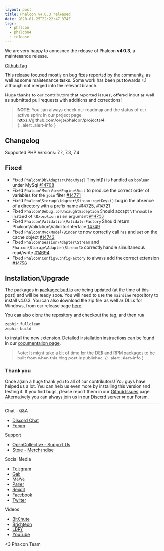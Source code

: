 ```yaml
---
layout: post
title: Phalcon v4.0.3 released
date: 2020-01-25T22:22:47.374Z
tags:
  - phalcon
  - phalcon4
  - release
---
```

We are very happy to announce the release of Phalcon **v4.0.3**, a maintenance release. 

<!--more-->

[Github Tag](https://github.com/phalcon/cphalcon/releases/tag/v4.0.3)

This release focused mostly on bug fixes reported by the community, as well as some maintenance tasks. Some work has been put towards 4.1 although not merged into the relevant branch.

Huge thanks to our contributors that reported issues, offered input as well as submitted pull requests with additions and corrections!

> **NOTE**: You can always check our roadmap and the status of our active sprint in our project page: <https://github.com/orgs/phalcon/projects/4>  
{: .alert .alert-info }

## Changelog

Supported PHP Versions: 7.2, 7.3, 7.4

## Fixed

* Fixed `Phalcon\Db\Adapter\Pdo\Mysql` Tinyint(1) is handled as `boolean` under MySql [\#14708](https://github.com/phalcon/cphalcon/issues/14708)
* Fixed `Phalcon\Mvc\View\Engine\Volt` to produce the correct order of variables for the `join` filter [\#14771](https://github.com/phalcon/cphalcon/issues/14771)
* Fixed `Phalcon\Storage\Adapter\Stream::getKeys()` bug in the absence of a directory with a prefix name [\#14725](https://github.com/phalcon/cphalcon/issues/14725), [\#14721](https://github.com/phalcon/cphalcon/pull/14721)
* Fixed `Phalcon\Debug::onUncaughtException` Should accept `\Throwable` instead of `\Exception` as an argument [\#14738](https://github.com/phalcon/cphalcon/pull/14738)
* Fixed `Phalcon\Validation\ValidatorFactory` Should return Phalcon\Validation\ValidatorInterface [14749](https://github.com/phalcon/cphalcon/pull/14749)
* Fixed `Phalcon\Mvc\Model\Binder` to now correctly call `has` and `set` on the cache object [\#14743](https://github.com/phalcon/cphalcon/pull/14743)
* Fixed `Phalcon\Session\Adapter\Stream` and `Phalcon\Storage\Adapter\Stream` to correctly handle simultaneous read/write [\#14694](https://github.com/phalcon/cphalcon/issues/14694)
* Fixed `Phalcon\Config\ConfigFactory` to always add the correct extension [\#14756](https://github.com/phalcon/cphalcon/issues/14756)

## Installation/Upgrade

The packages in [packagecloud.io](https://packagecloud.io/phalcon) are being updated (at the time of this post) and will be ready soon. You will need to use the `mainline` repository to install v4.0.3. You can also download the zip file, as well as DLLs for Windows, from our release page [here](https://github.com/phalcon/cphalcon/releases/tag/v4.0.3).

You can also clone the repository and checkout the tag, and then run

```bash
zephir fullclean
zephir build
```

to install the new extension. Detailed installation instructions can be found in our [documentation page](https://docs.phalcon.io/4.0/en/installation).

> Note: It might take a bit of time for the DEB and RPM packages to be built from when this blog post is published. 
{: .alert .alert-info }

### Thank you

Once again a huge thank you to all of our contributors! You guys have helped us a lot. You can help us even more by installing this version and testing it. If you find bugs, please report them in our [Github Issues](https://github.com/phalcon/cphalcon/issues) page. Alternatively you can always join us in our [Discord server](https://phalcon.io/discord) or our [Forum](https://phalcon.io/forum).

<hr>

Chat - Q&A

* [Discord Chat](https://phalcon.io/discord)
* [Forum](https://phalcon.link/forum)

Support

* [OpenCollective - Support Us](https://phalcon.io/fund)
* [Store - Merchandise](https://phalcon.io/store)

Social Media

* [Telegram](https://phalcon.io/telegram)
* [Gab](https://phalcon.io/gab)
* [MeWe](https://phalcon.io/mewe)
* [Parler](https://phalcon.io/parler)
* [Reddit](https://phalcon.io/reddit)
* [Facebook](https://phalcon.io/fb)
* [Twitter](https://phalcon.io/t)

Videos

* [BitChute](https://phalcon.io/bitchute)
* [Brighteon](https://brighteon.com/bitchute)
* [LBRY](https://phalcon.io/lbry)
* [YouTube](https://phalcon.io/youtube)

<3 Phalcon Team
